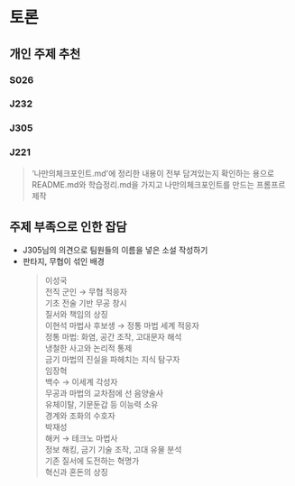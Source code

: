 # 토론

## 개인 주제 추천

### S026
>

### J232
>

### J305
>

### J221
> ‘나만의체크포인트.md'에 정리한 내용이 전부 담겨있는지 확인하는 용으로   
> README.md와 학습정리.md을 가지고 나만의체크포인트를 만드는 프롬프르 제작

## 주제 부족으로 인한 잡담
- J305님의 의견으로 팀원들의 이름을 넣은 소설 작성하기
- 판타지, 무협이 섞인 배경
    > 이성국  
      전직 군인 → 무협 적응자  
      기초 전술 기반 무공 창시  
      질서와 책임의 상징  
      이현석
      마법사 후보생 → 정통 마법 세계 적응자  
      정통 마법: 화염, 공간 조작, 고대문자 해석  
      냉철한 사고와 논리적 통제    
      금기 마법의 진실을 파헤치는 지식 탐구자  
      임장혁  
      백수 → 이세계 각성자  
      무공과 마법의 교차점에 선 음양술사  
      유체이탈, 기문둔갑 등 이능력 소유  
      경계와 조화의 수호자  
      박재성  
      해커 → 테크노 마법사  
      정보 해킹, 금기 기술 조작, 고대 유물 분석  
      기존 질서에 도전하는 혁명가  
      혁신과 혼돈의 상징  